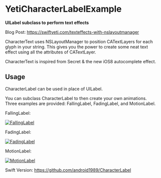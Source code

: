 YetiCharacterLabelExample
=========================

**UILabel subclass to perform text effects**

Blog Post: https://swiftyeti.com/texteffects-with-nslayoutmanager

CharacterText uses NSLayoutManager to position CATextLayers for each glyph in your string. This gives you the power to create some neat text effect using all the attributes of CATextLayer.

CharacterText is inspired from Secret & the new iOS8 autocomplete effect.

## Usage

CharacterLabel can be used in place of UILabel.

You can subclass CharacterLabel to then create your own animations. Three examples are provided: FallingLabel, FadingLabel, and MotionLabel.

FallingLabel:

[![FallingLabel](http://i.imgur.com/0R2iMOp.gif)](https://swiftyeti.com/texteffects-with-nslayoutmanager)

FadingLabel:

[![FadingLabel](http://i.imgur.com/fzUTN4E.gif)](https://swiftyeti.com/texteffects-with-nslayoutmanager)

MotionLabel:

[![MotionLabel](http://i.imgur.com/jGR7PsR.gif)](https://swiftyeti.com/texteffects-with-nslayoutmanager)


Swift Version:
https://github.com/android1989/CharacterLabel
